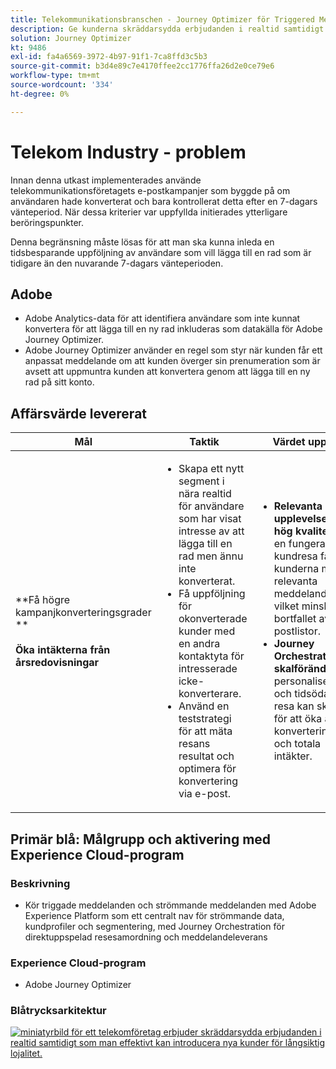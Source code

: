 ```yaml
---
title: Telekommunikationsbranschen - Journey Optimizer för Triggered Messaging
description: Ge kunderna skräddarsydda erbjudanden i realtid samtidigt som ni effektivt kan introducera nya kunder för långsiktig lojalitet.
solution: Journey Optimizer
kt: 9486
exl-id: fa4a6569-3972-4b97-91f1-7ca8ffd3c5b3
source-git-commit: b3d4e89c7e4170ffee2cc1776ffa26d2e0ce79e6
workflow-type: tm+mt
source-wordcount: '334'
ht-degree: 0%

---
```


# Telekom Industry - problem

Innan denna utkast implementerades använde telekommunikationsföretagets e-postkampanjer som byggde på om användaren hade konverterat och bara kontrollerat detta efter en 7-dagars vänteperiod. När dessa kriterier var uppfyllda initierades ytterligare beröringspunkter.

Denna begränsning måste lösas för att man ska kunna inleda en tidsbesparande uppföljning av användare som vill lägga till en rad som är tidigare än den nuvarande 7-dagars vänteperioden.

## Adobe

* Adobe Analytics-data för att identifiera användare som inte kunnat konvertera för att lägga till en ny rad inkluderas som datakälla för Adobe Journey Optimizer.
* Adobe Journey Optimizer använder en regel som styr när kunden får ett anpassat meddelande om att kunden överger sin prenumeration som är avsett att uppmuntra kunden att konvertera genom att lägga till en ny rad på sitt konto.


## Affärsvärde levererat

| Mål | Taktik | Värdet upplåst |
|---|---|---|
| **Få högre kampanjkonverteringsgrader **<br></br>**Öka intäkterna från årsredovisningar**</ul> | <ul><li>Skapa ett nytt segment i nära realtid för användare som har visat intresse av att lägga till en rad men ännu inte konverterat.</li><li>Få uppföljning för okonverterade kunder med en andra kontaktyta för intresserade icke-konverterare. </li><li>Använd en teststrategi för att mäta resans resultat och optimera för konvertering via e-post.</li></ul> | <ul><li><strong>Relevanta upplevelser med hög kvalitet:</strong> Med en fungerande kundresa får kunderna mer relevanta meddelanden, vilket minskar bortfallet av e-postlistor.</li><li><strong>Journey Orchestration vid skalförändring:</strong>En personaliserad och tidsödande resa kan skapas för att öka antalet konverteringar och totala intäkter.</li></ul> |

## Primär blå: Målgrupp och aktivering med Experience Cloud-program

### Beskrivning

<ul><li>Kör triggade meddelanden och strömmande meddelanden med Adobe Experience Platform som ett centralt nav för strömmande data, kundprofiler och segmentering, med Journey Orchestration för direktuppspelad resesamordning och meddelandeleverans</li></ul>

### Experience Cloud-program

<ul><li>Adobe Journey Optimizer</li></ul>

### Blåtrycksarkitektur

<a href="https://experienceleague.adobe.com/docs/blueprints-learn/architecture/customer-journeys/journey-optimizer.html?lang=en"><img alt="miniatyrbild för ett telekomföretag erbjuder skräddarsydda erbjudanden i realtid samtidigt som man effektivt kan introducera nya kunder för långsiktig lojalitet." src="https://experienceleague.adobe.com/docs/blueprints-learn/assets/journey-optimizer.png?lang=en"/></a>
